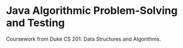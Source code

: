 # Java Algorithmic Problem-Solving and Testing

Coursework from Duke CS 201: Data Structures and Algorithms.
